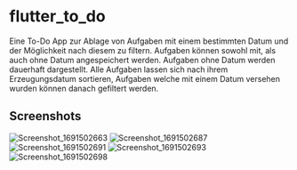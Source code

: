 # flutter_to_do

Eine To-Do App zur Ablage von Aufgaben mit einem bestimmten Datum und der Möglichkeit nach diesem zu filtern.
Aufgaben können sowohl mit, als auch ohne Datum angespeichert werden. Aufgaben ohne Datum werden dauerhaft dargestellt.
Alle Aufgaben lassen sich nach ihrem Erzeugungsdatum sortieren, Aufgaben welche mit einem Datum versehen wurden
können danach gefiltert werden.

## Screenshots

![Screenshot_1691502663](https://github.com/timo-js/flutter_to_do/assets/71650238/1e84509e-0414-4ea5-883b-7bd93a0c2843) ![Screenshot_1691502687](https://github.com/timo-js/flutter_to_do/assets/71650238/4fc2a742-973f-42d2-a164-bcff00952f40)
![Screenshot_1691502691](https://github.com/timo-js/flutter_to_do/assets/71650238/0ee21294-da3d-4cee-bc34-7be4c8ebcb52) ![Screenshot_1691502693](https://github.com/timo-js/flutter_to_do/assets/71650238/9a7f745c-4301-41a4-ae6a-58a0242e45eb)
![Screenshot_1691502698](https://github.com/timo-js/flutter_to_do/assets/71650238/de484763-489b-4760-a45e-55e09e1c359c)
